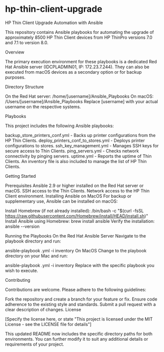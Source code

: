 # hp-thin-client-upgrade

HP Thin Client Upgrade Automation with Ansible

This repository contains Ansible playbooks for automating the upgrade of approximately 8500 HP Thin Client devices from HP ThinPro versions 7.0 and 7.1 to version 8.0.

Overview

The primary execution environment for these playbooks is a dedicated Red Hat Ansible server (IDCPLADMIN01, IP: 172.23.7.244). They can also be executed from macOS devices as a secondary option or for backup purposes.

Directory Structure

On the Red Hat server: /home/[username]/Ansible_Playbooks
On macOS: /Users/[username]/Ansible_Playbooks
Replace [username] with your actual username on the respective systems.

Playbooks

This project includes the following Ansible playbooks:

backup_store_printers_conf.yml - Backs up printer configurations from the HP Thin Clients.
deploy_printers_conf_to_stores.yml - Deploys printer configurations to stores.
ssh_key_management.yml - Manages SSH keys for secure access to Thin Clients.
ping_servers.yml - Checks network connectivity by pinging servers.
uptime.yml - Reports the uptime of Thin Clients.
An inventory file is also included to manage the list of HP Thin Clients.

Getting Started

Prerequisites
Ansible 2.9 or higher installed on the Red Hat server or macOS.
SSH access to the Thin Clients.
Network access to the HP Thin Client environment.
Installing Ansible on MacOS
For backup or supplementary use, Ansible can be installed on macOS:

Install Homebrew (if not already installed):
/bin/bash -c "$(curl -fsSL https://raw.githubusercontent.com/Homebrew/install/HEAD/install.sh)"
Install Ansible using Homebrew:
brew install ansible
Verify the installation:
ansible --version

Running the Playbooks
On the Red Hat Ansible Server
Navigate to the playbook directory and run:

ansible-playbook <playbook-name>.yml -i inventory
On MacOS
Change to the playbook directory on your Mac and run:

ansible-playbook <playbook-name>.yml -i inventory
Replace <playbook-name> with the specific playbook you wish to execute.

Contributing

Contributions are welcome. Please adhere to the following guidelines:

Fork the repository and create a branch for your feature or fix.
Ensure code adherence to the existing style and standards.
Submit a pull request with a clear description of changes.
License

[Specify the license here, or state "This project is licensed under the MIT License - see the LICENSE file for details"]

This updated README now includes the specific directory paths for both environments. You can further modify it to suit any additional details or requirements of your project.
